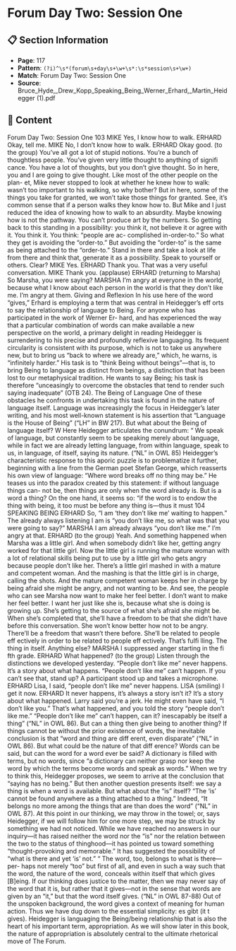 # Forum Day Two: Session One

## 📋 Section Information

- **Page**: 117
- **Pattern**: `(?i)^\s*(forum\s+day\s+\w+\s*:\s*session\s+\w+)`
- **Match**: Forum Day Two: Session One
- **Source**: Bruce_Hyde,_Drew_Kopp_Speaking_Being_Werner_Erhard,_Martin_Heidegger (1).pdf

## 📄 Content

Forum Day Two: Session One
103
MIKE
Yes, I know how to walk.
ERHARD
Okay, tell me.
MIKE
No, I don’t know how to walk.
ERHARD
Okay good.
(to the group)
You’ve all got a lot of stupid notions. You’re a bunch of thoughtless people. You’ve given very
little thought to anything of signifi cance. You have a lot of thoughts, but you don’t give thought.
So in here, you and I are going to give thought. Like most of the other people on the plan-
et, Mike never stopped to look at whether he knew how to walk: wasn’t too important to his
walking, so why bother? But in here, some of the things you take for granted, we won’t take
those things for granted. See, it’s common sense that if a person walks they know how to. But
Mike and I just reduced the idea of knowing how to walk to an absurdity. Maybe knowing how
is not the pathway. You can’t produce art by the numbers. So getting back to this standing in a
possibility: you think it, not believe it or agree with it. You think it. You think: “people are ac-
complished in-order-to.” So what they get is avoiding the “order-to.” But avoiding the “order-to”
is the same as being attached to the “order-to.” Stand in there and take a look at life from there
and think that, generate it as a possibility. Speak to yourself or others. Clear?
MIKE
Yes.
ERHARD
Thank you. That was a very useful conversation.
MIKE
Thank you.
(applause)
ERHARD (returning to Marsha)
So Marsha, you were saying?
MARSHA
I’m angry at everyone in the world, because what I know about each person in the world is that
they don’t like me. I’m angry at them.
Giving and Reflexion
In his use here of the word “gives,” Erhard is employing a term
that was central in Heidegger’s eff orts to say the relationship of
language to Being.
For anyone who has participated in the work of Werner Er-
hard, and has experienced the way that a particular combination
of words can make available a new perspective on the world, a
primary delight in reading Heidegger is surrendering to his precise
and profoundly reflexive languaging. Its frequent circularity is
consistent with its purpose, which is not to take us anywhere new,
but to bring us “back to where we already are,” which, he warns, is
“infinitely harder.” His task is to “think Being without beings”—that
is, to bring Being to language as distinct from beings, a distinction
that has been lost to our metaphysical tradition. He wants to say
Being; his task is therefore “unceasingly to overcome the obstacles
that tend to render such saying inadequate” (OTB 24).
The Being of Language
One of these obstacles he confronts in undertaking this task is
found in the nature of language itself. Language was increasingly
the focus in Heidegger’s later writing, and his most well-known
statement is his assertion that “Language is the House of Being”
(“LH” in BW 217). But what about the Being of language itself?
W
Here Heidegger articulates the conundrum:
“
We speak of language, but constantly seem
to be speaking merely about language, while
in fact we are already letting language, from
within language, speak to us, in language, of
itself, saying its nature. (“NL” in OWL 85)
Heidegger’s characteristic response to this aporic puzzle is to
problematize it further, beginning with a line from the German
poet Stefan George, which reasserts his own view of language:
“Where word breaks off  no thing may be.” He teases us into the
paradox created by this statement: if without language things can-
not be, then things are only when the word already is. But is a word
a thing? On the one hand, it seems so: “if the word is to endow the
thing with being, it too must be before any thing is—thus it must
104
SPEAKING BEING
ERHARD
So, “I am ‘they don’t like me’ waiting to happen.” The already always listening I am is “you
don’t like me, so what was that you were going to say?”
MARSHA
I am already always “you don’t like me.” I’m angry at that.
ERHARD (to the group)
Yeah. And something happened when Marsha was a little girl. And when somebody didn’t like
her, getting angry worked for that little girl. Now the little girl is running the mature woman
with a lot of relational skills being put to use by a little girl who gets angry because people don’t
like her. There’s a little girl mashed in with a mature and competent woman. And the mashing
is that the little girl is in charge, calling the shots. And the mature competent woman keeps her
in charge by being afraid she might be angry, and not wanting to be. And see, the people who
can see Marsha now want to make her feel better. I don’t want to make her feel better. I want
her just like she is, because what she is doing is growing up. She’s getting to the source of what
she’s afraid she might be. When she’s completed that, she’ll have a freedom to be that she didn’t
have before this conversation. She won’t know better how not to be angry. There’ll be a freedom
that wasn’t there before. She’ll be related to people eff ectively in order to be related to people
eff ectively. That’s fulfi lling. The thing in itself. Anything else?
MARSHA
I suppressed anger starting in the fi fth grade.
ERHARD
What happened?
(to the group)
Listen through the distinctions we developed yesterday. “People don’t like me” never happens.
It’s a story about what happens. “People don’t like me” can’t happen. If you can’t see that, stand
up?
A participant stood up and takes a microphone.
ERHARD
Lisa, I said, “people don’t like me” never happens.
LISA (smiling)
I get it now.
ERHARD
It never happens, it’s always a story isn’t it? It’s a story about what happened. Larry said you’re
a jerk. He might even have said, “I don’t like you.” That’s what happened, and you told the story
“people don’t like me.” “People don’t like me” can’t happen, can it?
inescapably be itself a thing” (“NL” in OWL 86). But can a thing
then give being to another thing? If things cannot be without the
prior existence of words, the inevitable conclusion is that “word
and thing are diff erent, even disparate” (“NL” in OWL 86). But what
could be the nature of that diff erence?
Words can be said, but can the word for a word ever be said? A
dictionary is filled with terms, but no words, since “a dictionary can
neither grasp nor keep the word by which the terms become words
and speak as words.” When we try to think this, Heidegger proposes,
we seem to arrive at the conclusion that “saying has no being.” But
then another question presents itself: we say a thing is when a word
is available. But what about the “is” itself? “The ‘is’ cannot be found
anywhere as a thing attached to a thing.” Indeed, “It belongs no more
among the things that are than does the word” (“NL” in OWL 87).
At this point in our thinking, we may throw in the towel; or,
says Heidegger, if we will follow him for one more step, we may be
struck by something we had not noticed. While we have reached no
answers in our inquiry—it has raised neither the word nor the “is”
nor the relation between the two to the status of thinghood—it has
pointed us toward something “thought-provoking and memorable.”
It has suggested the possibility of “what is there and yet ‘is’ not.”
“
The word, too, belongs to what is there—per-
haps not merely “too” but first of all, and even
in such a way such that the word, the nature
of the word, conceals within itself that which
gives [B]eing. If our thinking does justice to
the matter, then we may never say of the word
that it is, but rather that it gives—not in the
sense that words are given by an “it,” but that
the word itself gives. (“NL” in OWL 87-88)
Out of the unspoken background, the word gives a context of
meaning for human action.
Thus we have dug down to the essential simplicity: es gibt (it
t
gives). Heidegger is languaging the Being/being relationship that
is also the heart of his important term, appropriation. As we will
show later in this book, the nature of appropriation is absolutely
central to the ultimate rhetorical move of The Forum.